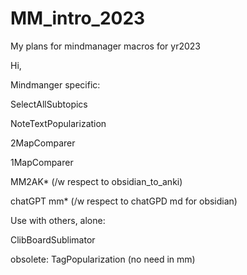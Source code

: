 # MM_intro_2023
My plans for mindmanager macros for yr2023

Hi, 

Mindmanger specific:

SelectAllSubtopics

NoteTextPopularization

2MapComparer

1MapComparer

MM2AK* (/w respect to obsidian_to_anki)

chatGPT mm* (/w respect to chatGPD md for obsidian)

Use with others, alone:

ClibBoardSublimator

obsolete: TagPopularization (no need in mm)
